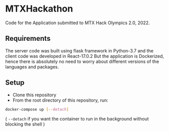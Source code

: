 # MTXHackathon
Code for the Application submitted to MTX Hack Olympics 2.0, 2022.

## Requirements
The server code was built using flask framework in Python-3.7 and the client code was developed in React-17.0.2
But the application is Dockerized, hence there is absolutely no need to worry about different versions of the languages and packages.

## Setup
- Clone this repository
- From the root directory of this repository, run:
```bash
docker-compose up [--detach]
```
( `--detach` if you want the container to run in the background without blocking the shell )
